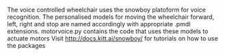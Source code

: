 The voice controlled wheelchair uses the snowboy platoform for voice recognition. 
The personalised models for moving the wheelchair forward, left, right and stop are named accordingly with appropriate .pmdl extensions. 
motorvoice.py contains the code that uses these models to actuate motors 
Visit http://docs.kitt.ai/snowboy/ for tutorials on how to use the packages 
